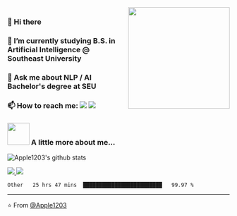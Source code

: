 <img align='right' src="https://media.giphy.com/media/M9gbBd9nbDrOTu1Mqx/giphy.gif" width="230">

### 👋 Hi there
### 🌱 I’m currently studying B.S. in Artificial Intelligence @ Southeast University
### 💬 Ask me about NLP / AI Bachelor's degree at SEU
### 📫 How to reach me: [![](https://img.shields.io/badge/Gmail-Apple1203%40gmail.com-red)](mailto:zobppc@gmail.com) [![](https://img.shields.io/badge/Telegram-%40Apple1203-blue)](https://t.me/stdafx)
### <img src="https://media.giphy.com/media/VgCDAzcKvsR6OM0uWg/giphy.gif" width="50"> A little more about me...  
![Apple1203's github stats](https://github-readme-stats.vercel.app/api?username=Apple1203&hide=contribs,prs&count_private=true&show_icons=true)

<a href="https://github.com/Apple1203">
  <img src="https://img.shields.io/github/followers/Apple1203">
</a>
<a href="https://github.com/Apple1203">
   <img src="https://komarev.com/ghpvc/?username=Apple1203">
</a>

<!--START_SECTION:waka-->
```text
Other   25 hrs 47 mins  █████████████████████████   99.97 % 
```
<!--END_SECTION:waka-->

---

⭐️ From [@Apple1203](https://github.com/Apple1203)
<!--
**Apple1203/Apple1203** is a ✨ _special_ ✨ repository because its `README.md` (this file) appears on your GitHub profile.

Here are some ideas to get you started:

- 🔭 I’m currently working on ...

- 👯 I’m looking to collaborate on ...
- 🤔 I’m looking for help with ...
- 😄 Pronouns: ...
- ⚡ Fun fact: ...
-->
